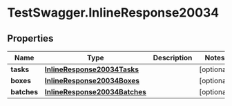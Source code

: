 # TestSwagger.InlineResponse20034

## Properties

Name | Type | Description | Notes
------------ | ------------- | ------------- | -------------
**tasks** | [**InlineResponse20034Tasks**](InlineResponse20034Tasks.md) |  | [optional] 
**boxes** | [**InlineResponse20034Boxes**](InlineResponse20034Boxes.md) |  | [optional] 
**batches** | [**InlineResponse20034Batches**](InlineResponse20034Batches.md) |  | [optional] 


